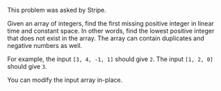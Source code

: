 This problem was asked by Stripe.

Given an array of integers, find the first missing positive 
integer in linear time and constant space. In other words, 
find the lowest positive integer that does not exist in the 
array. The array can contain duplicates and negative numbers as well.

For example, the input ```[3, 4, -1, 1]``` should give ```2```. 
The input ```[1, 2, 0]``` should give ```3```.

You can modify the input array in-place.